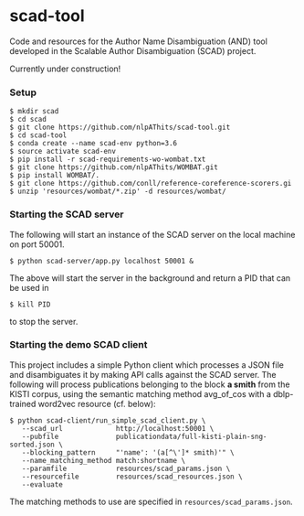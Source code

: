 # scad-tool
Code and resources for the Author Name Disambiguation (AND) tool developed in the Scalable Author Disambiguation (SCAD) project.

Currently under construction!

<h3>Setup</h3>

<p>

```shell
$ mkdir scad
$ cd scad
$ git clone https://github.com/nlpAThits/scad-tool.git
$ cd scad-tool
$ conda create --name scad-env python=3.6
$ source activate scad-env
$ pip install -r scad-requirements-wo-wombat.txt 
$ git clone https://github.com/nlpAThits/WOMBAT.git
$ pip install WOMBAT/.
$ git clone https://github.com/conll/reference-coreference-scorers.gi
$ unzip 'resources/wombat/*.zip' -d resources/wombat/
```

</p>

<h3>Starting the SCAD server</h3>
The following will start an instance of the SCAD server on the local machine on port 50001.

<p>
  
```shell
$ python scad-server/app.py localhost 50001 &

```  
</p>
The above will start the server in the background and return a PID that can be used in 

```shell
$ kill PID

```  
to stop the server.


<h3>Starting the demo SCAD client</h3>
This project includes a simple Python client which processes a JSON file and disambiguates it by making API calls against the SCAD server.
The following will process publications belonging to the block <b>a smith</b> from the KISTI corpus, using the semantic matching method avg_of_cos with a dblp-trained word2vec resource (cf. below):

```shell
$ python scad-client/run_simple_scad_client.py \
   --scad_url             http://localhost:50001 \
   --pubfile              publicationdata/full-kisti-plain-sng-sorted.json \
   --blocking_pattern     "'name': '(a[^\']* smith)'" \
   --name_matching_method match:shortname \
   --paramfile            resources/scad_params.json \
   --resourcefile         resources/scad_resources.json \
   --evaluate

```

The matching methods to use are specified in ```resources/scad_params.json```.
